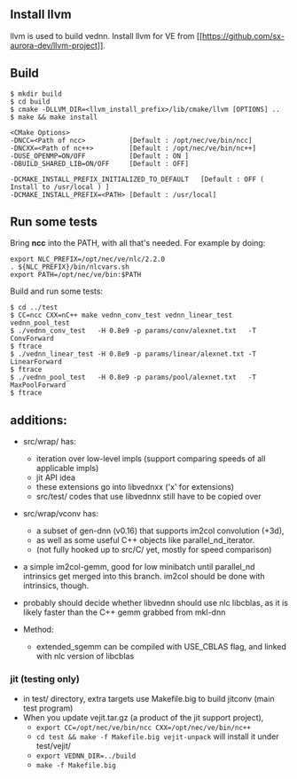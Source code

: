 
## Install llvm

llvm is used to build vednn.
Install llvm for VE from [[https://github.com/sx-aurora-dev/llvm-project]].

## Build
```
$ mkdir build
$ cd build
$ cmake -DLLVM_DIR=<llvm_install_prefix>/lib/cmake/llvm [OPTIONS] ..
$ make && make install

<CMake Options>
-DNCC=<Path of ncc>           [Default : /opt/nec/ve/bin/ncc]
-DNCXX=<Path of nc++>         [Default : /opt/nec/ve/bin/nc++]
-DUSE_OPENMP=ON/OFF           [Default : ON ]
-DBUILD_SHARED_LIB=ON/OFF     [Default : OFF]

-DCMAKE_INSTALL_PREFIX_INITIALIZED_TO_DEFAULT	[Default : OFF ( Install to /usr/local ) ]
-DCMAKE_INSTALL_PREFIX=<PATH> [Default : /usr/local]
```

## Run some tests

Bring **ncc** into the PATH, with all that's needed. For example by doing:
```
export NLC_PREFIX=/opt/nec/ve/nlc/2.2.0
. ${NLC_PREFIX}/bin/nlcvars.sh
export PATH=/opt/nec/ve/bin:$PATH
```

Build and run some tests:
```
$ cd ../test
$ CC=ncc CXX=nC++ make vednn_conv_test vednn_linear_test vednn_pool_test
$ ./vednn_conv_test   -H 0.8e9 -p params/conv/alexnet.txt   -T ConvForward
$ ftrace
$ ./vednn_linear_test -H 0.8e9 -p params/linear/alexnet.txt -T LinearForward
$ ftrace
$ ./vednn_pool_test   -H 0.8e9 -p params/pool/alexnet.txt   -T MaxPoolForward
$ ftrace
```

## additions:
- src/wrap/ has:
  - iteration over low-level impls (support comparing speeds of all applicable impls)
  - jit API idea
  - these extensions go into libvednxx ('x' for extensions)
  - src/test/ codes that use libvednnx still have to be copied over

- src/wrap/vconv has:
  - a subset of gen-dnn (v0.16) that supports im2col convolution (+3d),
  - as well as some useful C++ objects like parallel_nd_iterator.
  - (not fully hooked up to src/C/ yet, mostly for speed comparison)

- a simple im2col-gemm, good for low minibatch until parallel_nd intrinsics
  get merged into this branch. im2col should be done with intrinsics, though.
- probably should decide whether libvednn should use nlc libcblas,
  as it is likely faster than the C++ gemm grabbed from mkl-dnn
- Method:
  - extended_sgemm can be compiled with USE_CBLAS flag,
    and linked with nlc version of libcblas

### jit (testing only)
- in test/ directory, extra targets use Makefile.big to build jitconv (main test program)
- When you update vejit.tar.gz (a product of the jit support project),
  - `export CC=/opt/nec/ve/bin/ncc CXX=/opt/nec/ve/bin/nc++`
  - `cd test && make -f Makefile.big vejit-unpack` will install it under test/vejit/
  - `export VEDNN_DIR=../build`
  - `make -f Makefile.big`

